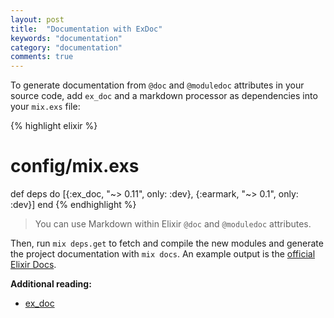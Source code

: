 ```yaml
---
layout: post
title:  "Documentation with ExDoc"
keywords: "documentation"
category: "documentation"
comments: true
---
```


To generate documentation from `@doc` and `@moduledoc` attributes in your source code, add `ex_doc` and a markdown processor as dependencies into your `mix.exs` file: 

{% highlight elixir %}
# config/mix.exs

def deps do
  [{:ex_doc, "~> 0.11", only: :dev},
   {:earmark, "~> 0.1", only: :dev}]
end
{% endhighlight %}

> You can use Markdown within Elixir `@doc` and `@moduledoc` attributes.

Then, run `mix deps.get` to fetch and compile the new modules and generate the project documentation with `mix docs`. 
An example output is the [official Elixir Docs](http://elixir-lang.org/docs/stable/elixir/).



**Additional reading:**

- [ex_doc](https://github.com/elixir-lang/ex_doc)

